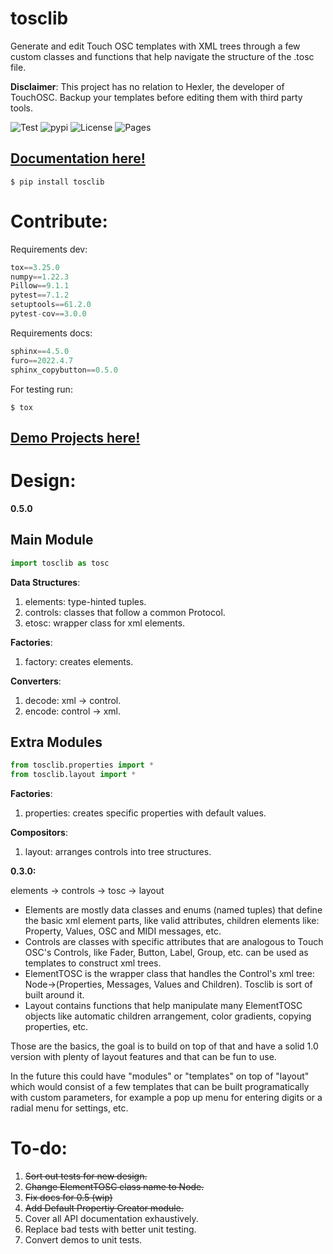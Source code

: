 # tosclib

Generate and edit Touch OSC templates with XML trees through a few custom classes and functions that help navigate the structure of the .tosc file.

**Disclaimer**: This project has no relation to Hexler, the developer of TouchOSC. Backup your templates before editing them with third party tools.

![Test](https://github.com/albertov5/tosclib/actions/workflows/tests.yaml/badge.svg) ![pypi](https://img.shields.io/pypi/v/tosclib)
![License](https://img.shields.io/github/license/albertov5/tosclib)
![Pages](https://github.com/AlbertoV5/tosclib/actions/workflows/pages/pages-build-deployment/badge.svg)

## [Documentation here!](https://albertov5.github.io/tosclib)

```console
$ pip install tosclib
```

# Contribute:


Requirements dev:

```python
tox==3.25.0
numpy==1.22.3
Pillow==9.1.1
pytest==7.1.2
setuptools==61.2.0
pytest-cov==3.0.0
```
Requirements docs:
```python
sphinx==4.5.0
furo==2022.4.7
sphinx_copybutton==0.5.0
```
For testing run:
```console
$ tox
```

## [Demo Projects here!](https://albertov5.github.io/tosclib/docs/build/html/demos.html)


# Design:

**0.5.0**

## Main Module

```py
import tosclib as tosc
```

**Data Structures**:
1. elements: type-hinted tuples.
2. controls: classes that follow a common Protocol.
3. etosc: wrapper class for xml elements.

**Factories**:
1. factory: creates elements.

**Converters**:
1. decode: xml -> control.
2. encode: control -> xml.

## Extra Modules

```py
from tosclib.properties import *
from tosclib.layout import *
```

**Factories**:
1. properties: creates specific properties with default values.

**Compositors**:
1. layout: arranges controls into tree structures.

**0.3.0:**

elements -> controls -> tosc -> layout

- Elements are mostly data classes and enums (named tuples) that define the basic xml element parts, like valid attributes, children elements like: Property, Values, OSC and MIDI messages, etc.
- Controls are classes with specific attributes that are analogous to Touch OSC's Controls, like Fader, Button, Label, Group, etc. can be used as templates to construct xml trees.
- ElementTOSC is the wrapper class that handles the Control's xml tree: Node->(Properties, Messages, Values and Children). Tosclib is sort of built around it.
- Layout contains functions that help manipulate many ElementTOSC objects like automatic children arrangement, color gradients, copying properties, etc. 

Those are the basics, the goal is to build on top of that and have a solid 1.0 version with plenty of layout features and that can be fun to use.

In the future this could have "modules" or "templates" on top of "layout" which would consist of a few templates that can be built programatically with custom parameters, for example a pop up menu for entering digits or a radial menu for settings, etc.


# To-do:

1. <s>Sort out tests for new design.</s>
2. <s>Change ElementTOSC class name to Node.</s>
3. <s>Fix docs for 0.5 (wip)</s>
4. <s>Add Default Propertiy Creator module.</s>
5. Cover all API documentation exhaustively.
6. Replace bad tests with better unit testing.
7. Convert demos to unit tests.

